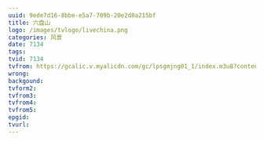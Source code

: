 ```yaml
---
uuid: 9ede7d16-8bbe-e5a7-709b-20e2d8a215bf
title: 六盘山
logo: /images/tvlogo/livechina.png
categories: 风景
date: 7134
tags:
tvid: 7134
tvfrom: https://gcalic.v.myalicdn.com/gc/lpsgmjng01_1/index.m3u8?contentid=2820180516001
wrong:
backgound:
tvform2:
tvfrom3:
tvfrom4:
tvfrom5:
epgid:
tvurl:
---
```

